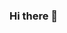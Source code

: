 ### Hi there 👋

<!--
**hy30n80/hy30n80** is a ✨ _special_ ✨ repository because its `README.md` (this file) appears on your GitHub profile.

https://capsule-render.vercel.app/api?

![header](https://capsule-render.vercel.app/api?type=wave&color=auto&height=300&section=header&text=capsule%20render&fontSize=90)

<img src="https://capsule-render.vercel.app/api?type=wave&color=auto&height=300&section=header&text=capsule%20render&fontSize=90" />

Here are some ideas to get you started:

- 🔭 I’m currently working on ...
- 🌱 I’m currently learning ...
- 👯 I’m looking to collaborate on ...
- 🤔 I’m looking for help with ...
- 💬 Ask me about ...
- 📫 How to reach me: ...
- 😄 Pronouns: ...
- ⚡ Fun fact: ...
-->
